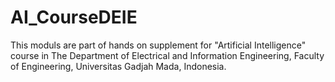 # AI_CourseDEIE
This moduls are part of hands on supplement for "Artificial Intelligence" course in The Department of Electrical and Information Engineering, Faculty of Engineering, Universitas Gadjah Mada, Indonesia.

